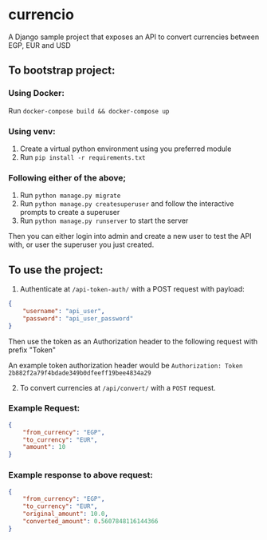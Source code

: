 # currencio
A Django sample project that exposes an API to convert currencies between EGP, EUR and USD

## To bootstrap project:
### Using Docker:
Run `docker-compose build && docker-compose up`

### Using venv:
1. Create a virtual python environment using you preferred module
2. Run `pip install -r requirements.txt`

### Following either of the above;
1. Run `python manage.py migrate`
2. Run `python manage.py createsuperuser` and follow the interactive prompts to create a superuser
3. Run `python manage.py runserver` to start the server

Then you can either login into admin and create a new user to test the API with, or user the superuser you just created.

## To use the project:
1. Authenticate at `/api-token-auth/` with a POST request with payload:
```json
{
    "username": "api_user",
    "password": "api_user_password"
}
```
Then use the token as an Authorization header to the following request with prefix "Token"

An example token authorization header would be `Authorization: Token 2b882f2a79f4bdade349b0dfeeff19bee4834a29` 


2. To convert currencies at `/api/convert/`
with a `POST` request.

### Example Request:
```json
{
    "from_currency": "EGP",
    "to_currency": "EUR",
    "amount": 10
}
```

### Example response to above request:
```json
{
    "from_currency": "EGP",
    "to_currency": "EUR",
    "original_amount": 10.0,
    "converted_amount": 0.5607848116144366
}
```
